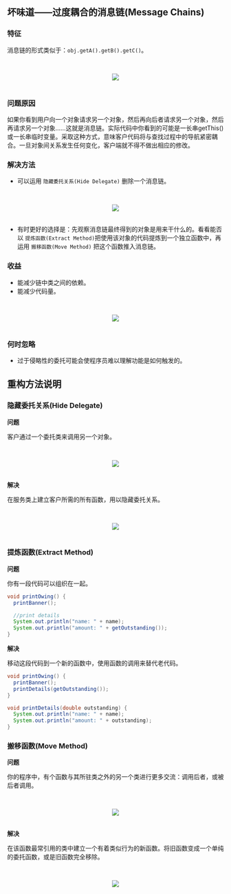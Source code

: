 ## 坏味道——过度耦合的消息链(Message Chains)

### 特征

消息链的形式类似于：`obj.getA().getB().getC()`。

<br><div align="center"><img src="https://raw.githubusercontent.com/dunwu/images/master/images/refactor/message-chains-1.png"/></div><br>

### 问题原因

如果你看到用户向一个对象请求另一个对象，然后再向后者请求另一个对象，然后再请求另一个对象……这就是消息链。实际代码中你看到的可能是一长串getThis()或一长串临时变量。采取这种方式，意味客户代码将与查找过程中的导航紧密耦合。一旦对象间关系发生任何变化，客户端就不得不做出相应的修改。

### 解决方法

- 可以运用 `隐藏委托关系(Hide Delegate)` 删除一个消息链。

<br><div align="center"><img src="https://raw.githubusercontent.com/dunwu/images/master/images/refactor/message-chains-2.png"/></div><br>

-  有时更好的选择是：先观察消息链最终得到的对象是用来干什么的。看看能否以 `提炼函数(Extract Method)`把使用该对象的代码提炼到一个独立函数中，再运用 `搬移函数(Move Method)` 把这个函数推入消息链。

### 收益

- 能减少链中类之间的依赖。
- 能减少代码量。

<br><div align="center"><img src="https://raw.githubusercontent.com/dunwu/images/master/images/refactor/message-chains-3.png"/></div><br>

### 何时忽略

- 过于侵略性的委托可能会使程序员难以理解功能是如何触发的。

## 重构方法说明

### 隐藏委托关系(Hide Delegate)

**问题**

客户通过一个委托类来调用另一个对象。

<br><div align="center"><img src="https://raw.githubusercontent.com/dunwu/images/master/images/refactor/hide-delegate-before.png"/></div><br>

**解决**

在服务类上建立客户所需的所有函数，用以隐藏委托关系。

<br><div align="center"><img src="https://raw.githubusercontent.com/dunwu/images/master/images/refactor/hide-delegate-after.png"/></div><br>

### 提炼函数(Extract Method)

**问题**

你有一段代码可以组织在一起。

```java
void printOwing() {
  printBanner();

  //print details
  System.out.println("name: " + name);
  System.out.println("amount: " + getOutstanding());
}
```

**解决**

移动这段代码到一个新的函数中，使用函数的调用来替代老代码。

```java
void printOwing() {
  printBanner();
  printDetails(getOutstanding());
}

void printDetails(double outstanding) {
  System.out.println("name: " + name);
  System.out.println("amount: " + outstanding);
}
```

### 搬移函数(Move Method)

**问题**

你的程序中，有个函数与其所驻类之外的另一个类进行更多交流：调用后者，或被后者调用。

<br><div align="center"><img src="https://raw.githubusercontent.com/dunwu/images/master/images/refactor/move-method-before.png"/></div><br>

**解决**

在该函数最常引用的类中建立一个有着类似行为的新函数。将旧函数变成一个单纯的委托函数，或是旧函数完全移除。

<br><div align="center"><img src="https://raw.githubusercontent.com/dunwu/images/master/images/refactor/move-method-after.png"/></div><br>
